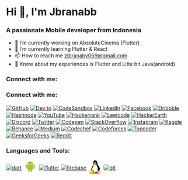 # Hi 👋, I'm  Jbranabb
### A passionate Mobile developer from Indonesia

- 🔭 I’m currently working on AbsoluteCinema (Flutter)
- 🌱 I’m currently learning Flutter & React 
- 📫 How to reach me zibranaby069@gmail.com 
- 📄 Know about my experiences Is Flutter and Litte bit Java(android)

### Connect with me:

<h3 align="left">Connect with me:</h3>
<p align="left">
<a href="https://github.com/jbranabb" target="blank"><img align="center" src="https://cdn4.iconfinder.com/data/icons/iconsimple-logotypes/512/github-512.png" alt="GitHub" height="30" width="40"/></a> <a href="https://dev.to/" target="blank"><img align="center" src="https://cdn3.iconfinder.com/data/icons/logos-and-brands-adobe/512/84_Dev-512.png" alt="Dev.to" height="30" width="40"/></a> <a href="https://codesandbox.io/" target="blank"><img align="center" src="https://cdn3.iconfinder.com/data/icons/feather-5/24/codesandbox-512.png" alt="CodeSandbox" height="30" width="40"/></a> <a href="https://in.linkedin.com/" target="blank"><img align="center" src="https://cdn-icons-png.flaticon.com/512/174/174857.png" alt="LinkedIn" height="30" width="40"/></a> <a href="https://www.facebook.com/" target="blank"><img align="center" src="https://upload.wikimedia.org/wikipedia/commons/thumb/b/b8/2021_Facebook_icon.svg/2048px-2021_Facebook_icon.svg.png" alt="Facebook" height="30" width="40"/></a> <a href="https://dribbble.com/" target="blank"><img align="center" src="https://cdn-icons-png.flaticon.com/512/408/408743.png" alt="Dribbble" height="30" width="40"/></a> <a href="https://hashnode.com/" target="blank"><img align="center" src="https://iconape.com/wp-content/png_logo_vector/cib-hashnode.png" alt="Hashnode" height="30" width="40"/></a> <a href="https://www.youtube.com/" target="blank"><img align="center" src="https://upload.wikimedia.org/wikipedia/commons/thumb/0/09/YouTube_full-color_icon_%282017%29.svg/1024px-YouTube_full-color_icon_%282017%29.svg.png" alt="YouTube" height="30" width="40"/></a> <a href="https://www.hackerrank.com/" target="blank"><img align="center" src="https://cdn.iconscout.com/icon/free/png-256/free-hackerrank-3628233-3031053.png" alt="Hackerrank" height="30" width="40"/></a> <a href="https://leetcode.com/" target="blank"><img align="center" src="https://www.svgrepo.com/show/306328/leetcode.svg" alt="Leetcode" height="30" width="40"/></a> <a href="https://www.hackerearth.com/" target="blank"><img align="center" src="https://static-00.iconduck.com/assets.00/hackerearth-icon-444x512-0heomwse.png" alt="HackerEarth" height="30" width="40"/></a> <a href="https://discord.com/" target="blank"><img align="center" src="https://cdn-icons-png.flaticon.com/512/3670/3670157.png" alt="Discord" height="30" width="40"/></a> <a href="https://twitter.com/" target="blank"><img align="center" src="https://w7.pngwing.com/pngs/515/1/png-transparent-twitter-logo-computer-icons-logo-twitter-icon-computer-wallpaper-monochrome-bird-thumbnail.png" alt="Twitter" height="30" width="40"/></a> <a href="https://codepen.io/" target="blank"><img align="center" src="https://cdn.icon-icons.com/icons2/1906/PNG/512/iconfinder-codepen-4550862_121336.png" alt="Codepen" height="30" width="40"/></a> <a href="https://stackoverflow.com/" target="blank"><img align="center" src="https://cdn-icons-png.flaticon.com/512/2111/2111690.png" alt="StackOverflow" height="30" width="40"/></a> <a href="https://www.instagram.com/jbranabb" target="blank"><img align="center" src="https://cdn-icons-png.flaticon.com/512/1384/1384031.png" alt="Instagram" height="30" width="40"/></a> <a href="https://www.kaggle.com/" target="blank"><img align="center" src="https://cdn.iconscout.com/icon/free/png-256/free-kaggle-3628281-3031974.png" alt="Kaggle" height="30" width="40"/></a> <a href="https://www.behance.net/" target="blank"><img align="center" src="https://cdn-icons-png.flaticon.com/512/733/733594.png" alt="Behance" height="30" width="40"/></a> <a href="https://medium.com/" target="blank"><img align="center" src="https://cdn4.iconfinder.com/data/icons/social-media-2210/24/Medium-512.png" alt="Medium" height="30" width="40"/></a> <a href="https://www.codechef.com/" target="blank"><img align="center" src="https://static-00.iconduck.com/assets.00/codechef-icon-380x512-r1v87w22.png" alt="Codechef" height="30" width="40"/></a> <a href="https://codeforces.com/" target="blank"><img align="center" src="https://cdn4.iconfinder.com/data/icons/logos-brands-5/24/codeforces-512.png" alt="Codeforces" height="30" width="40"/></a> <a href="https://www.topcoder.com/" target="blank"><img align="center" src="https://cdn4.iconfinder.com/data/icons/logos-brands-5/24/topcoder-512.png" alt="Topcoder" height="30" width="40"/></a> <a href="https://www.geeksforgeeks.org/" target="blank"><img align="center" src="https://static-00.iconduck.com/assets.00/geeksforgeeks-icon-512x264-y71dixbv.png" alt="GeeksforGeeks" height="30" width="40"/></a> <a href="https://rss.com/" target="blank"><img align="center" src="https://cdn-icons-png.flaticon.com/512/3670/3670157.png" alt="Reddit" height="30" width="40"/></a> </p>

<h3 align="left">Languages and Tools:</h3>
<p align="left">
<a href="https://en.wikipedia.org/wiki/Dart_(programming_language)" target="blank"><img align="center" src="https://www.vectorlogo.zone/logos/dartlang/dartlang-icon.svg" alt="dart" height="40" width="40"/></a> <a href="https://en.wikipedia.org/wiki/Android_(operating_system)" target="blank"><img align="center" src="https://raw.githubusercontent.com/devicons/devicon/master/icons/android/android-original-wordmark.svg" alt="android" height="40" width="40"/></a> <a href="https://en.wikipedia.org/wiki/Flutter_(software)" target="blank"><img align="center" src="https://www.vectorlogo.zone/logos/flutterio/flutterio-icon.svg" alt="flutter" height="40" width="40"/></a> <a href="https://en.wikipedia.org/wiki/Firebase" target="blank"><img align="center" src="https://www.vectorlogo.zone/logos/firebase/firebase-icon.svg" alt="firebase" height="40" width="40"/></a> <a href="https://en.wikipedia.org/wiki/Linux" target="blank"><img align="center" src="https://raw.githubusercontent.com/devicons/devicon/master/icons/linux/linux-original.svg" alt="linux" height="40" width="40"/></a> <a href="https://en.wikipedia.org/wiki/Git" target="blank"><img align="center" src="https://www.vectorlogo.zone/logos/git-scm/git-scm-icon.svg" alt="git" height="40" width="40"/></a> </p>
